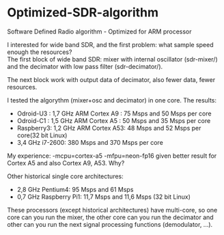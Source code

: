 # Optimized-SDR-algorithm
Software Defined Radio algorithm - Optimized for ARM processor

I interested for wide band SDR, and the first problem: what sample speed enough the resources?<br>
The first block of wide band SDR: mixer with internal oscillator (sdr-mixer/) and the decimator with low pass filter (sdr-decimator/).

The next block work with output data of decimator, also fewer data, fewer resources.

I tested the algorythm (mixer+osc  and decimator) in one core. The results:

<ul>
<li>Odroid-U3 : 1,7 GHz ARM Cortex A9 : 75 Msps and 50 Msps per core</li>
<li>Odroid-C1 : 1,5 GHz ARM Cortex A5 : 50 Msps and 35 Msps per core</li>
<li>Raspberry3: 1,2 GHz ARM Cortex A53: 48 Msps and 52 Msps per core(32 bit Linux)</li>
<li>3,4 GHz i7-2600: 380 Msps and 370 Msps per core</li>
</ul>

My experience: -mcpu=cortex-a5 -mfpu=neon-fp16 given better result for Cortex A5 and also Cortex A9, A53. Why?

Other historical single core architectures:
<ul>
<li>2,8 GHz Pentium4: 95 Msps and 61 Msps</li>
<li>0,7 GHz Raspberry Pi1: 11,7 Msps and 11,6 Msps (32 bit Linux)</li>
</ul>


These processors (except historical architectures) have multi-core, so one core can you run the mixer, the other core can you run the decimator and other can you run the next signal processing functions (demodulator, ...).
